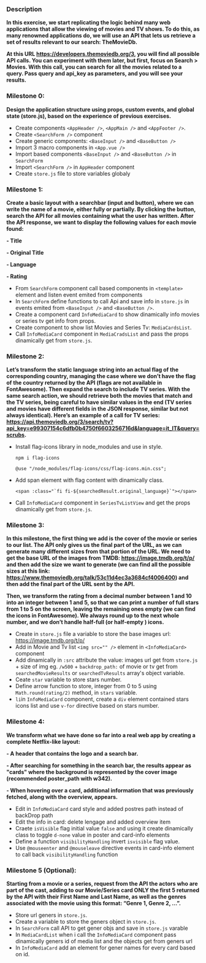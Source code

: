 ### Description
**In this exercise, we start replicating the logic behind many web applications that allow the viewing of movies and TV shows.
To do this, as many renowned applications do, we will use an API that lets us retrieve a set of results relevant to our search: TheMovieDb.**

**At this URL https://developers.themoviedb.org/3, you will find all possible API calls.
You can experiment with them later, but first, focus on Search > Movies.
With this call, you can search for all the movies related to a query. Pass query and api_key as parameters, and you will see your results.**

### Milestone 0:
**Design the application structure using props, custom events, and global state (store.js), based on the experience of previous exercises.**
- Create components `<AppHeader />`, `<AppMain />`  and `<AppFooter />`.
- Create `<SearchForm />` component
- Create generic components: `<BaseInput />` and `<BaseButton />`
- Import 3 macro components in `<App.vue />`
- Import based components `<BaseInput />` and `<BaseButton />` in `SearchForm`
- Import `<SearchForm />` in `AppHeader` component
- Create `store.js` file to store variables globaly

### Milestone 1:
**Create a basic layout with a searchbar (input and button), where we can write the name of a movie, either fully or partially.
By clicking the button, search the API for all movies containing what the user has written.
After the API response, we want to display the following values for each movie found:**

**- Title**

**- Original Title**

**- Language**

**- Rating**

- From `SearchForm` component call based components in `<template>` element and listen event emited from components
- In `SearchForm` define functions to call Api and save info in `store.js` in events emited from `<BaseInput />` and `<BaseButton />`.
- Create a component card `InfoMediaCard` to show dinamically info movies or series tv get info from props.
- Create component to show list Movies and Series Tv: `MediaCardsList`.
- Call `InfoMediaCard` component in `MediaCradsList` and pass the props dinamically get from `store.js`.

### Milestone 2:
**Let’s transform the static language string into an actual flag of the corresponding country, managing the case where we don’t have the flag of the country returned by the API (flags are not available in FontAwesome).
Then expand the search to include TV series. With the same search action, we should retrieve both the movies that match and the TV series, being careful to have similar values in the end (TV series and movies have different fields in the JSON response, similar but not always identical).
Here’s an example of a call for TV series:
https://api.themoviedb.org/3/search/tv?api_key=e99307154c6dfb0b4750f6603256716d&language=it_IT&query=scrubs.**

- Install flag-icons library in node_modules and use in style.

    `npm i flag-icons`

    `@use "/node_modules/flag-icons/css/flag-icons.min.css";`

- Add span element with flag content with dinamically class.

    ``` <span :class="`fi fi-${searchedResult.original_language}`"></span> ```

- Call `InfoMediaCard` component in `SeriesTvListView` and get the props dinamically get from `store.js`.



### Milestone 3: 
**In this milestone, the first thing we add is the cover of the movie or series to our list. The API only gives us the final part of the URL, as we can generate many different sizes from that portion of the URL. We need to get the base URL of the images from TMDB:
https://image.tmdb.org/t/p/ and then add the size we want to generate (we can find all the possible sizes at this link:
https://www.themoviedb.org/talk/53c11d4ec3a3684cf4006400) and then add the final part of the URL sent by the API.**

**Then, we transform the rating from a decimal number between 1 and 10 into an integer between 1 and 5, so that we can print a number of full stars from 1 to 5 on the screen, leaving the remaining ones empty (we can find the icons in FontAwesome).
We always round up to the next whole number, and we don’t handle half-full (or half-empty
) icons.**

- Create in `store.js` file a variable to store the base images url: https://image.tmdb.org/t/p/
- Add in Movie and Tv list `<img src="" />` element in `<InfoMediaCard>` component
- Add dinamically in `:src` attribute the value: images url get from `store.js` + size of img eg. `/w500` + `backdrop_path:` of movie or tv get from `searchedMovieResults` or `searchedTvResults` array's object variable.
- Ceate `star` variable to store stars number.
- Define arrow function to store, integer from 0 to 5 using `Math.round(rating/2)` method, in `stars` variable.
- `li`in `InfoMediaCard` component, create a `div` element contained stars icons list and use `v-for` directive based on stars number.

### Milestone 4: 
**We transform what we have done so far into a real web app by creating a complete Netflix-like layout:**

**- A header that contains the logo and a search bar.**

**- After searching for something in the search bar, the results appear as "cards" where the background is represented by the cover image (recommended poster_path with w342).**

**- When hovering over a card, additional information that was previously fetched, along with the overview, appears.**

- Edit in `InfoMediaCard` card style and added postres path instead of backDrop path
- Edit the info in card: delete lengage and added overview item
- Craete `isVisible` flag initial value `false` and using it create dinamically class to toggle `d-none` value in poster and card-info elements
- Define a function `visibilityHandling` invert `isvisible` flag value.
- Use `@mouseenter` and `@mouseleave` directive events in card-info element to call back `visibilityHandling` function


### Milestone 5 (Optional): 
**Starting from a movie or a series, request from the API the actors who are part of the cast, adding to our Movie/Series card ONLY the first 5 returned by the API with their First Name and Last Name, as well as the genres associated with the movie using this format: “Genre 1, Genre 2, …”.**

- Store url geners in `store.js`.
- Create a variable to store the geners object in `store.js`.
- In `SearchForm` call API to get gener objs and save in `store.js` varable
- In `MediaCardList` when i call the `InfoMediaCard` component pass dinamically geners id of media list and the objects get from geners url
- In `InfoMediaCard` add an element for gener names for every card based on id.